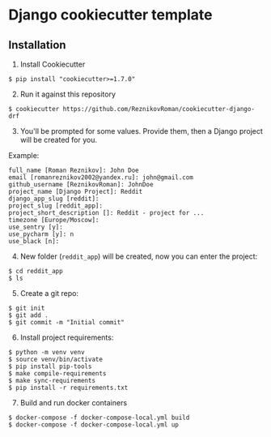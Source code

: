 # Django cookiecutter template

## Installation
1. Install Cookiecutter
```shell
$ pip install "cookiecutter>=1.7.0"
```

2. Run it against this repository
```shell
$ cookiecutter https://github.com/ReznikovRoman/cookiecutter-django-drf
```

3. You'll be prompted for some values. Provide them, then a Django project will be created for you.

Example:
```shell
full_name [Roman Reznikov]: John Doe
email [romanreznikov2002@yandex.ru]: john@gmail.com
github_username [ReznikovRoman]: JohnDoe
project_name [Django Project]: Reddit
django_app_slug [reddit]: 
project_slug [reddit_app]: 
project_short_description []: Reddit - project for ...
timezone [Europe/Moscow]: 
use_sentry [y]: 
use_pycharm [y]: n
use_black [n]:
```

4. New folder (`reddit_app`) will be created, now you can enter the project:
```shell
$ cd reddit_app
$ ls
```

5. Create a git repo:
```shell
$ git init
$ git add .
$ git commit -m "Initial commit"
```

6. Install project requirements:
```shell
$ python -m venv venv
$ source venv/bin/activate
$ pip install pip-tools
$ make compile-requirements
$ make sync-requirements
$ pip install -r requirements.txt
```

7. Build and run docker containers
```shell
$ docker-compose -f docker-compose-local.yml build
$ docker-compose -f docker-compose-local.yml up
```
